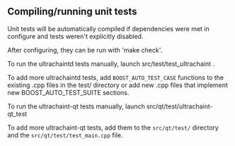 Compiling/running unit tests
------------------------------------

Unit tests will be automatically compiled if dependencies were met in configure
and tests weren't explicitly disabled.

After configuring, they can be run with 'make check'.

To run the ultrachaintd tests manually, launch src/test/test_ultrachaint .

To add more ultrachaintd tests, add `BOOST_AUTO_TEST_CASE` functions to the existing
.cpp files in the test/ directory or add new .cpp files that
implement new BOOST_AUTO_TEST_SUITE sections.

To run the ultrachaint-qt tests manually, launch src/qt/test/ultrachaint-qt_test

To add more ultrachaint-qt tests, add them to the `src/qt/test/` directory and
the `src/qt/test/test_main.cpp` file.
